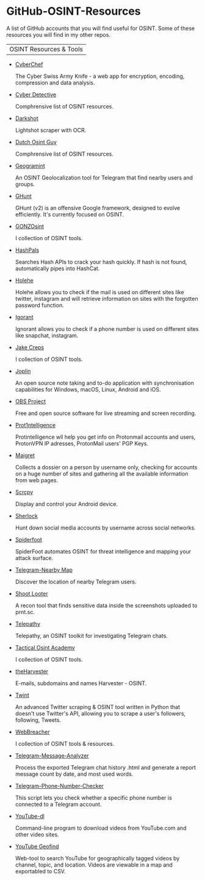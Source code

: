 # GitHub-OSINT-Resources
<p>A list of GitHub accounts that you will find useful for OSINT. Some of these resources you will find in my other repos.</p>
<table>
    <tr>
        <td>OSINT Resources & Tools</td>
    </tr>
</table>
<ul> 
 <li><a href="https://github.com/gchq/CyberChef">CyberChef</a></li>
  <p>The Cyber Swiss Army Knife - a web app for encryption, encoding, compression and data analysis.</p>
 <li><a href="https://github.com/cipher387">Cyber Detective</a></li>
  <p>Comphrensive list of OSINT resources.</p>
 <li><a href="https://github.com/mxrch/darkshot">Darkshot</a></li>
  <p>Lightshot scraper with OCR.</p>
 <li><a href="https://github.com/dutchosintguy">Dutch Osint Guy</a></li>
  <p>Comphrensive list of OSINT resources.</p>
 <li><a href="https://github.com/Alb-310/Geogramint">Geogramint</a></li>
  <p>An OSINT Geolocalization tool for Telegram that find nearby users and groups.</p>
 <li><a href="https://github.com/mxrch/GHunt">GHunt</a></li>
  <p>GHunt (v2) is an offensive Google framework, designed to evolve efficiently. It's currently focused on OSINT.</p>
 <li><a href="https://github.com/GONZOsint">GONZOsint</a></li>
  <p>I collection of OSINT tools.</p>
 <li><a href="https://github.com/HashPals/Search-That-Hash">HashPals</a></li>
   <p>Searches Hash APIs to crack your hash quickly. If hash is not found, automatically pipes into HashCat.</p>
 <li><a href="https://github.com/megadose/holehe">Holehe</a></li>
  <p>Holehe allows you to check if the mail is used on different sites like twitter, instagram and will retrieve information on sites with the forgotten password function.</p>
 <li><a href="https://github.com/megadose/ignorant">Igorant</a></li>
  <p>Ignorant allows you to check if a phone number is used on different sites like snapchat, instagram.</p>
 <li><a href="https://github.com/jakecreps">Jake Creps</a></li>
  <p>I collection of OSINT tools.</p>
 <li><a href="https://github.com/laurent22/joplin/">Joplin</a></li>
  <p>An open source note taking and to-do application with synchronisation capabilities for Windows, macOS, Linux, Android and iOS.</p>
 <li><a href="https://github.com/obsproject/obs-studio">OBS Project</a></li>
  <p>Free and open source software for live streaming and screen recording.</p>
 <li><a href="https://github.com/C3n7ral051nt4g3ncy/Prot1ntelligence">Prot1ntelligence</a></li>
  <p>Protintelligence wll help you get info on Protonmail accounts and users, ProtonVPN IP adresses, ProtonMail users' PGP Keys.</p>
 <li><a href="https://github.com/soxoj/maigret/blob/main/README.md">Maigret</a></li>
   <p>Collects a dossier on a person by username only, checking for accounts on a huge number of sites and gathering all the available information from web pages.</p>
 <li><a href="https://github.com/Genymobile/scrcpy">Scrcpy</a></li>
  <p>Display and control your Android device.</p>
 <li><a href="https://github.com/sherlock-project/sherlock">Sherlock</a></li>
  <p>Hunt down social media accounts by username across social networks.</p>
 <li><a href="https://github.com/smicallef/spiderfoot">Spiderfoot</a></li>
  <p>SpiderFoot automates OSINT for threat intelligence and mapping your attack surface.</p>
 <li><a href="https://github.com/tejado/telegram-nearby-map">Telegram-Nearby Map</a></li>
  <p>Discover the location of nearby Telegram users.</p>
 <li><a href="https://github.com/utkusen/shotlooter">Shoot Looter</a></li>
  <p>A recon tool that finds sensitive data inside the screenshots uploaded to prnt.sc.</p>
 <li><a href="https://github.com/jordanwildon/Telepathy">Telepathy</a></li>
  <p>Telepathy, an OSINT toolkit for investigating Telegram chats.</p>
  <li><a href="https://github.com/orgs/TacticalOsintAcademy/repositories">Tactical Osint Academy</a></li>
   <p>I collection of OSINT tools.</p>
 <li><a href="https://github.com/laramies/theHarvester">theHarvester</a></li>
   <p>E-mails, subdomains and names Harvester - OSINT.</p>
 <li><a href="https://github.com/twintproject/twint">Twint</a></li>
   <p>An advanced Twitter scraping & OSINT tool written in Python that doesn't use Twitter's API, allowing you to scrape a user's followers, following, Tweets.</p>
 <li><a href="https://github.com/WebBreacher">WebBreacher</a></li>
   <p>I collection of OSINT tools & resources.</p>
 <li><a href="https://github.com/zqtay/Telegram-Message-Analyzer">Telegram-Message-Analyzer</a></li>
   <p>Process the exported Telegram chat history .html and generate a report message count by date, and most used words.</p>
 <li><a href="https://github.com/bellingcat/telegram-phone-number-checker">Telegram-Phone-Number-Checker</a></li>
   <p>This script lets you check whether a specific phone number is connected to a Telegram account.</p>
 <li><a href="https://github.com/ytdl-org/youtube-dl">YouTube-dl</a></li>
   <p>Command-line program to download videos from YouTube.com and other video sites.</p>
 <li><a href="https://github.com/mattwright324/youtube-geofind">YouTube Geofind</a></li>
   <p>Web-tool to search YouTube for geographically tagged videos by channel, topic, and location. Videos are viewable in a map and exportabled to CSV.</p>
</ul>
<br/>


